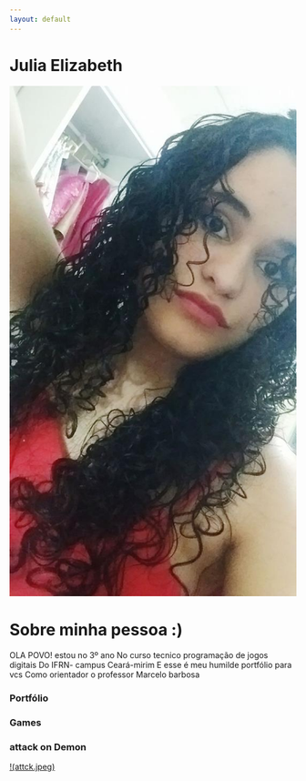 ```yaml
---
layout: default
---
```


# Julia Elizabeth 

![](foto.jpg)

# Sobre minha pessoa :)
OLA POVO! estou no 3º ano 
No curso tecnico programação de jogos digitais 
Do IFRN- campus Ceará-mirim 
E esse é meu humilde portfólio para vcs 
Como orientador o professor Marcelo barbosa 
### Portfólio
### Games

### attack on Demon

[!(attck.jpeg)](https://samiakarima.github.io/AttackonDemon/)
